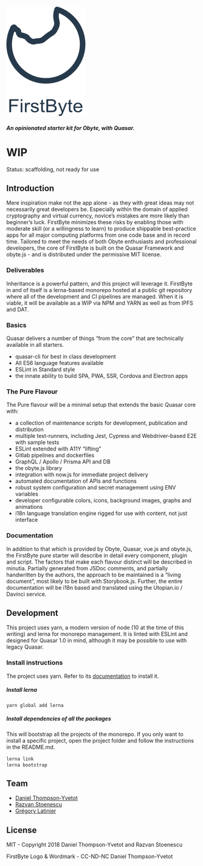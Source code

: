 ![logo](/docs/art/firstByte.png)


##### An opinionated starter kit for Obyte, with Quasar.

# WIP 
Status: scaffolding, not ready for use

## Introduction

Mere inspiration make not the app alone - as they with great ideas may not necessarily great developers be. Especially within the domain of applied cryptography and virtual currency, novice’s mistakes are more likely than beginner’s luck. FirstByte minimizes these risks by enabling those with moderate skill (or a willingness to learn) to produce shippable best-practice apps for all major computing platforms from one code base and in record time. Tailored to meet the needs of both Obyte enthusiasts and professional developers, the core of FirstByte is built on the Quasar Framework and obyte.js - and is distributed under the permissive MIT license.

### Deliverables
Inheritance is a powerful pattern, and this project will leverage it. FirstByte in and of itself is a lerna-based monorepo hosted at a public git repository where all of the development and CI pipelines are managed. When it is viable, it will be available as a WIP via NPM and YARN as well as from IPFS and DAT. 

### Basics
Quasar delivers a number of things “from the core” that are technically available in all starters.
- quasar-cli for best in class development
- All ES6 language features available
- ESLint in Standard style
- the innate ability to build SPA, PWA, SSR, Cordova and Electron apps

### The Pure Flavour
The Pure flavour will be a minimal setup that extends the basic Quasar core with:
- a collection of maintenance scripts for development, publication and distribution
- multiple test-runners, including Jest, Cypress and Webdriver-based E2E with sample tests
- ESLint extended with A11Y “lifting”
- Gitlab pipelines and dockerfiles
- GraphQL / Apollo / Prisma API and DB
- the obyte.js library
- integration with now.js for immediate project delivery
- automated documentation of APIs and functions
- robust system configuration and secret management using ENV variables
- developer configurable colors, icons, background images, graphs and animations
- i18n language translation engine rigged for use with content, not just interface

### Documentation
In addition to that which is provided by Obyte, Quasar, vue.js and obyte.js, the FirstByte pure starter will describe in detail every component, plugin and script. The factors that make each flavour distinct will be described in minutia. Partially generated from JSDoc comments, and partially handwritten by the authors, the approach to be maintained is a “living document”, most likely to be built with Storybook.js. Further, the entire documentation will be i18n based and translated using the Utopian.io / Davinci service.

## Development
This project uses yarn, a modern version of node (10 at the time of this writing) and lerna for monorepo management. It is linted with ESLint and designed for Quasar 1.0 in mind, although it may be possible to use with legacy Quasar. 


### Install instructions
The project uses yarn. Refer to its [documentation](https://yarnpkg.com/en/docs/install) to install it.

##### Install lerna
```shell
yarn global add lerna
```

##### Install dependencies of all the packages
This will bootstrap all the projects of the monorepo. If you only want to install a specific project, open the project folder and follow the instructions in the README.md.

```shell
lerna link
lerna bootstrap
```

## Team
- [Daniel Thompson-Yvetot](https://github.com/nothingismagick)
- [Razvan Stoenescu](https://github.com/rstoenescu)
- [Grégory Latinier](https://github.com/gregory-latinier)

## License
MIT - Copyright 2018 Daniel Thompson-Yvetot and Razvan Stoenescu

FirstByte Logo & Wordmark - CC-ND-NC Daniel Thompson-Yvetot
